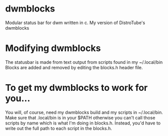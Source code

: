 # dwmblocks
Modular status bar for dwm written in c.
My version of DistroTube's dwmblocks

# Modifying dwmblocks
The statusbar is made from text output from scripts found in my ~/.local/bin Blocks are added and removed by editing the blocks.h header file.

# To get my dwmblocks to work for you...
You will, of course, need my dwmblocks build and my scripts in ~/.local/bin.  Make sure that .local/bin is in your $PATH otherwise you can't call those scripts by name which is what I'm doing in blocks.h.  Instead, you'd have to write out the full path to each script in the blocks.h.
